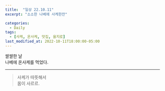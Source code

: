 ```yaml
---
title:  "일상 22.10.11"
excerpt: "소소한 나베에 사케한잔"

categories:
  - Daily
tags:
  - [사케, 온사케, 맛집, 을지로]
last_modified_at: 2022-10-11T18:00:00-05:00
---
```


쌀쌀한 날  
나베에 온사케를 먹었다.  
  
- - - 
> 사케가 따뜻해서   
> 몸이 사르르.
